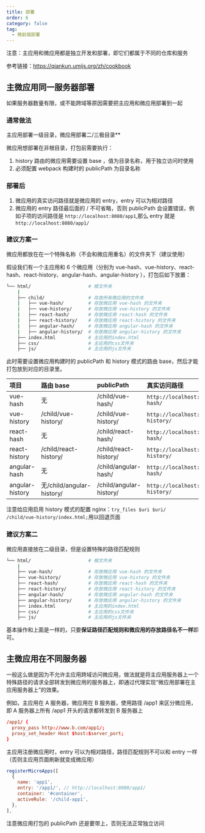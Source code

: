 ```yaml
---
title: 部署
order: 6
category: false
tag:
  - 微前端部署
---
```


注意：主应用和微应用都是独立开发和部署，即它们都属于不同的仓库和服务

参考链接：https://qiankun.umijs.org/zh/cookbook

## 主微应用同一服务器部署

如果服务器数量有限，或不能跨域等原因需要把主应用和微应用部署到一起

### 通常做法

主应用部署一级目录，微应用部署二/三极目录\*\*

微应用想部署在非根目录，打包前需要执行：

1. history 路由的微应用需要设置 base ，值为目录名称，用于独立访问时使用
2. 必须配置 webpack 构建时的 publicPath 为目录名称

### 部署后

1. 微应用的真实访问路径就是微应用的 entry，entry 可以为相对路径
2. 微应用的 entry 路径最后面的 / 不可省略，否则 publicPath 会设置错误，例如子项的访问路径是 `http://localhost:8080/app1`,那么 entry 就是 `http://localhost:8080/app1/`

### 建议方案一

微应用都放在在一个特殊名称（不会和微应用重名）的文件夹下（建议使用）

假设我们有一个主应用和 6 个微应用（分别为 vue-hash、vue-history、react-hash、react-history、angular-hash、angular-history ），打包后如下放置：

```sh
└── html/                     # 根文件夹
    |
    ├── child/                # 存放所有微应用的文件夹
    |   ├── vue-hash/         # 存放微应用 vue-hash 的文件夹
    |   ├── vue-history/      # 存放微应用 vue-history 的文件夹
    |   ├── react-hash/       # 存放微应用 react-hash 的文件夹
    |   ├── react-history/    # 存放微应用 react-history 的文件夹
    |   ├── angular-hash/     # 存放微应用 angular-hash 的文件夹
    |   ├── angular-history/  # 存放微应用 angular-history 的文件夹
    ├── index.html            # 主应用的index.html
    ├── css/                  # 主应用的css文件夹
    ├── js/                   # 主应用的js文件夹
```

此时需要设置微应用构建时的 publicPath 和 history 模式的路由 base，然后才能打包放到对应的目录里。

| 项目            | 路由 base                 | publicPath              | 真实访问路径                                 |
| :-------------- | :------------------------ | :---------------------- | :------------------------------------------- |
| vue-hash        | 无                        | /child/vue-hash/        | `http://localhost:8080/child/vue-hash/`      |
| vue-history     | /child/vue-history/       | /child/vue-history/     | `http://localhost:8080/child/vue-history/`   |
| react-hash      | 无                        | /child/react-hash/      | `http://localhost:8080/child/react-hash/`    |
| react-history   | /child/react-history/     | /child/react-history/   | `http://localhost:8080/child/react-history/` |
| angular-hash    | 无                        | /child/angular-hash/    | `http://localhost:8080/child/vue-hash/`      |
| angular-history | 无/child/angular-history/ | /child/angular-history/ | `http://localhost:8080/child/vue-history/`   |

注意给应用启用 history 模式的配置 nginx：`try_files $uri $uri/ /child/vue-history/index.html;`用以回退页面

### 建议方案二

微应用直接放在二级目录，但是设置特殊的路径匹配规则

```sh
└── html/                     # 根文件夹
    |
    ├── vue-hash/             # 存放微应用 vue-hash 的文件夹
    ├── vue-history/          # 存放微应用 vue-history 的文件夹
    ├── react-hash/           # 存放微应用 react-hash 的文件夹
    ├── react-history/        # 存放微应用 react-history 的文件夹
    ├── angular-hash/         # 存放微应用 angular-hash 的文件夹
    ├── angular-history/      # 存放微应用 angular-history 的文件夹
    ├── index.html            # 主应用的index.html
    ├── css/                  # 主应用的css文件夹
    ├── js/                   # 主应用的js文件夹
```

基本操作和上面是一样的，只要**保证路径匹配规则和微应用的存放路径名不一样**即可。

## 主微应用在不同服务器

一般这么做是因为不允许主应用跨域访问微应用，做法就是将主应用服务器上一个特殊路径的请求全部转发到微应用的服务器上，即通过代理实现“微应用部署在主应用服务器上”的效果。

例如，主应用在 A 服务器，微应用在 B 服务器，使用路径 /app1 来区分微应用，即 A 服务器上所有 /app1 开头的请求都转发到 B 服务器上

```conf
/app1/ {
  proxy_pass http://www.b.com/app1/;
  proxy_set_header Host $host:$server_port;
}
```

主应用注册微应用时，entry 可以为相对路径，路径匹配规则不可以和 entry 一样（否则主应用页面刷新就变成微应用）

```js
registerMicroApps([
  {
    name: 'app1',
    entry: '/app1/', // http://localhost:8080/app1/
    container: '#container',
    activeRule: '/child-app1',
  },
],
```

注意微应用打包的 publicPath 还是要带上，否则无法正常独立访问